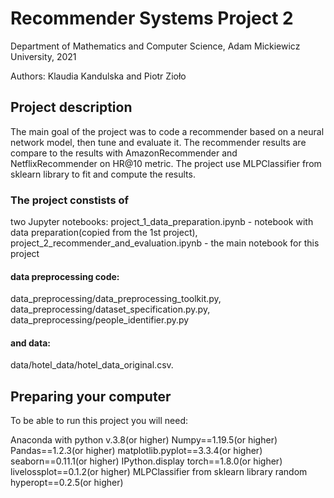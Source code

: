 # Recommender Systems Project 2
Department of Mathematics and Computer Science, Adam Mickiewicz University, 2021

Authors: Klaudia Kandulska and Piotr Zioło

## Project description
The main goal of the project was to code a recommender based on a neural network model, then tune and evaluate it. The recommender results are compare to the results with AmazonRecommender and NetflixRecommender on HR@10 metric. The project use MLPClassifier from sklearn library to fit and compute the results.

### The project constists of
two Jupyter notebooks:
project_1_data_preparation.ipynb - notebook with data preparation(copied from the 1st project), project_2_recommender_and_evaluation.ipynb - the main notebook for this project

#### data preprocessing code:
data_preprocessing/data_preprocessing_toolkit.py, data_preprocessing/dataset_specification.py.py, data_preprocessing/people_identifier.py.py

#### and data:
data/hotel_data/hotel_data_original.csv.

## Preparing your computer
To be able to run this project you will need:

Anaconda with python v.3.8(or higher)
Numpy==1.19.5(or higher)
Pandas==1.2.3(or higher)
matplotlib.pyplot==3.3.4(or higher)
seaborn==0.11.1(or higher)
IPython.display
torch==1.8.0(or higher)
livelossplot==0.1.2(or higher)
MLPClassifier from sklearn library
random
hyperopt==0.2.5(or higher)

